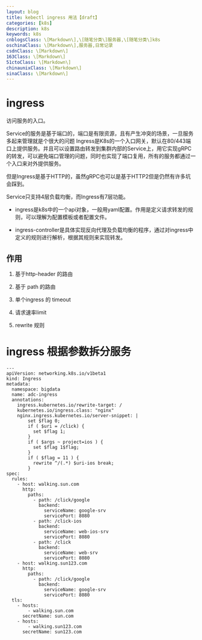 ```yaml
---
layout: blog
title: kebectl ingress 用法【draft】
categories: [k8s]
description: k8s
keywords: k8s
cnblogsClass: \[Markdown\],\[随笔分类\]服务器,\[随笔分类\]k8s
oschinaClass: \[Markdown\],服务器,日常记录
csdnClass: \[Markdown\]
163Class: \[Markdown\]
51ctoClass: \[Markdown\]
chinaunixClass: \[Markdown\]
sinaClass: \[Markdown\]
---
```


# ingress
访问服务的入口。

Service的服务是基于端口的，端口是有限资源，且有产生冲突的场景，一旦服务多起来管理就是个很大的问题
Ingress是K8s的一个入口网关，默认在80/443端口上提供服务。并且可以设置路由转发到集群内部的Service上，用它实现gRPC的转发，可以避免端口管理的问题，同时也实现了端口复用，所有的服务都通过一个入口来对外提供服务。

但是Ingress是基于HTTP的，虽然gRPC也可以是基于HTTP2但是仍然有许多坑会踩到。

Service只支持4层负载均衡，而Ingress有7层功能。

- ingress是k8s中的一个api对象，一般用yaml配置。作用是定义请求转发的规则，可以理解为配置模板或者配置文件。

- ingress-controller是具体实现反向代理及负载均衡的程序，通过对ingress中定义的规则进行解析，根据其规则来实现转发。




## 作用
1. 基于http-header 的路由

2. 基于 path 的路由

3. 单个ingress 的 timeout

4. 请求速率limit

5. rewrite 规则

# ingress 根据参数拆分服务
```
---
apiVersion: networking.k8s.io/v1beta1
kind: Ingress
metadata:
  namespace: bigdata
  name: adc-ingress
  annotations:
    ingress.kubernetes.io/rewrite-target: /
    kubernetes.io/ingress.class: "nginx"
    nginx.ingress.kubernetes.io/server-snippet: |
        set $flag 0;
        if ( $uri = /click) {
          set $flag 1;
        }
        if ( $args ~ project=ios ) {
          set $flag 1$flag;
        }
        if ( $flag = 11 ) {
          rewrite ^/(.*) $uri-ios break;
        }
spec:
  rules:
    - host: walking.sun.com
      http:
        paths:
          - path: /click/google
            backend:
              serviceName: google-srv
              servicePort: 8080
          - path: /click-ios
            backend:
              serviceName: web-ios-srv
              servicePort: 8080
          - path: /click
            backend:
              serviceName: web-srv
              servicePort: 8080
    - host: walking.sun123.com
      http:
        paths:
          - path: /click/google
            backend:
              serviceName: google-srv
              servicePort: 8080
  tls:
    - hosts:
        - walking.sun.com
      secretName: sun.com
    - hosts:
        - walking.sun123.com
      secretName: sun123.com
```